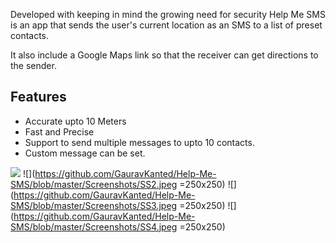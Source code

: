 
Developed with keeping in mind the growing need for security Help Me SMS is an app that sends the user's current location as an SMS to a list of preset contacts. 

It also include a Google Maps link so that the receiver can get directions to the sender.

## Features
- Accurate upto 10 Meters
- Fast and Precise
- Support to send multiple messages to upto 10 contacts.
- Custom message can be set.

![](https://github.com/GauravKanted/Help-Me-SMS/blob/master/Screenshots/SS1.jpeg=250x250)
![](https://github.com/GauravKanted/Help-Me-SMS/blob/master/Screenshots/SS2.jpeg =250x250)
![](https://github.com/GauravKanted/Help-Me-SMS/blob/master/Screenshots/SS3.jpeg =250x250)
![](https://github.com/GauravKanted/Help-Me-SMS/blob/master/Screenshots/SS4.jpeg =250x250)

